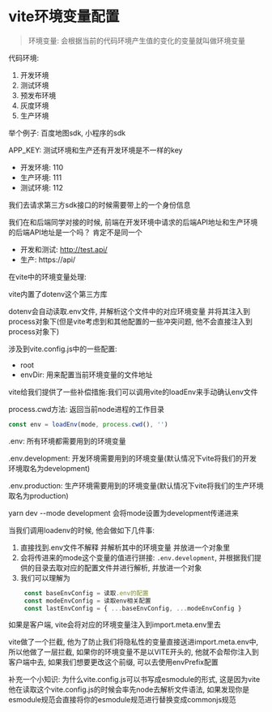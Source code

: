 # vite环境变量配置

> 环境变量: 会根据当前的代码环境产生值的变化的变量就叫做环境变量

代码环境:
1. 开发环境
2. 测试环境
3. 预发布环境
4. 灰度环境
5. 生产环境

举个例子: 百度地图sdk, 小程序的sdk

APP_KEY: 测试环境和生产还有开发环境是不一样的key 
- 开发环境: 110
- 生产环境: 111
- 测试环境: 112

我们去请求第三方sdk接口的时候需要带上的一个身份信息

我们在和后端同学对接的时候, 前端在开发环境中请求的后端API地址和生产环境的后端API地址是一个吗？ 肯定不是同一个
- 开发和测试: http://test.api/
- 生产: https://api/

在vite中的环境变量处理:

vite内置了dotenv这个第三方库

dotenv会自动读取.env文件, 并解析这个文件中的对应环境变量 并将其注入到process对象下(但是vite考虑到和其他配置的一些冲突问题, 他不会直接注入到process对象下)

涉及到vite.config.js中的一些配置:
- root
- envDir: 用来配置当前环境变量的文件地址

vite给我们提供了一些补偿措施:我们可以调用vite的loadEnv来手动确认env文件

process.cwd方法: 返回当前node进程的工作目录
```js
const env = loadEnv(mode, process.cwd(), '')
```

.env: 所有环境都需要用到的环境变量

.env.development: 开发环境需要用到的环境变量(默认情况下vite将我们的开发环境取名为development)

.env.production: 生产环境需要用到的环境变量(默认情况下vite将我们的生产环境取名为production)


yarn dev --mode development 会将mode设置为development传递进来

当我们调用loadenv的时候, 他会做如下几件事:
1. 直接找到.env文件不解释 并解析其中的环境变量 并放进一个对象里
2. 会将传进来的mode这个变量的值进行拼接: ```.env.development```,  并根据我们提供的目录去取对应的配置文件并进行解析, 并放进一个对象
3. 我们可以理解为
   ```js
    const baseEnvConfig = 读取.env的配置
    const modeEnvConfig = 读取env相关配置
    const lastEnvConfig = { ...baseEnvConfig, ...modeEnvConfig }
   ```

如果是客户端, vite会将对应的环境变量注入到import.meta.env里去

vite做了一个拦截, 他为了防止我们将隐私性的变量直接送进import.meta.env中, 所以他做了一层拦截, 如果你的环境变量不是以VITE开头的, 他就不会帮你注入到客户端中去, 如果我们想要更改这个前缀, 可以去使用envPrefix配置

补充一个小知识: 为什么vite.config.js可以书写成esmodule的形式, 这是因为vite他在读取这个vite.config.js的时候会率先node去解析文件语法, 如果发现你是esmodule规范会直接将你的esmodule规范进行替换变成commonjs规范


